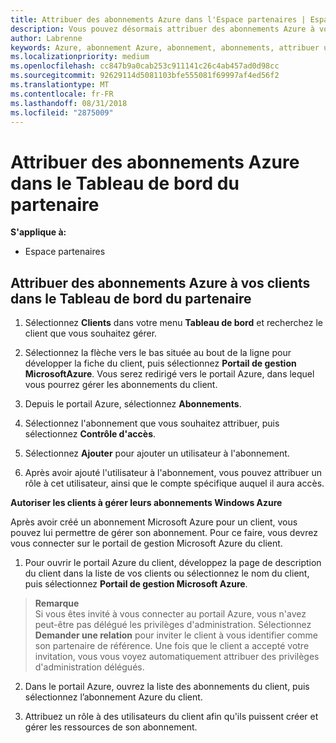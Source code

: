 ```yaml
---
title: Attribuer des abonnements Azure dans l'Espace partenaires | Espace partenaires
description: Vous pouvez désormais attribuer des abonnements Azure à vos clients dans l'Espace partenaires. Vous pouvez leur permettre de gérer leurs propres abonnements.
author: Labrenne
keywords: Azure, abonnement Azure, abonnement, abonnements, attribuer un abonnement, gérer un abonnement Azure
ms.localizationpriority: medium
ms.openlocfilehash: cc847b9a0cab253c911141c26c4ab457ad0d98cc
ms.sourcegitcommit: 92629114d5081103bfe555081f69997af4ed56f2
ms.translationtype: MT
ms.contentlocale: fr-FR
ms.lasthandoff: 08/31/2018
ms.locfileid: "2875009"
---
```

# <a name="assign-azure-subscriptions-in-the-partner-dashboard"></a>Attribuer des abonnements Azure dans le Tableau de bord du partenaire

**S'applique à:**

-  Espace partenaires
 
## <a name="assign-azure-subcriptions-to-your-customers-in-the-partner-dashboard"></a>Attribuer des abonnements Azure à vos clients dans le Tableau de bord du partenaire

1. Sélectionnez **Clients** dans votre menu **Tableau de bord** et recherchez le client que vous souhaitez gérer.

2.  Sélectionnez la flèche vers le bas située au bout de la ligne pour développer la fiche du client, puis sélectionnez **Portail de gestion MicrosoftAzure**. Vous serez redirigé vers le portail Azure, dans lequel vous pourrez gérer les abonnements du client. 

4. Depuis le portail Azure, sélectionnez **Abonnements**.

5. Sélectionnez l'abonnement que vous souhaitez attribuer, puis sélectionnez **Contrôle d'accès**.

6. Sélectionnez **Ajouter** pour ajouter un utilisateur à l'abonnement. 

7. Après avoir ajouté l'utilisateur à l'abonnement, vous pouvez attribuer un rôle à cet utilisateur, ainsi que le compte spécifique auquel il aura accès. 

**Autoriser les clients à gérer leurs abonnements Windows Azure**

Après avoir créé un abonnement Microsoft Azure pour un client, vous pouvez lui permettre de gérer son abonnement. Pour ce faire, vous devrez vous connecter sur le portail de gestion Microsoft Azure du client. 

1.  Pour ouvrir le portail Azure du client, développez la page de description du client dans la liste de vos clients ou sélectionnez le nom du client, puis sélectionnez **Portail de gestion Microsoft Azure**.
    
 >**Remarque** <br> Si vous êtes invité à vous connecter au portail Azure, vous n'avez peut-être pas délégué les privilèges d'administration. Sélectionnez **Demander une relation** pour inviter le client à vous identifier comme son partenaire de référence. Une fois que le client a accepté votre invitation, vous vous voyez automatiquement attribuer des privilèges d'administration délégués. 

2.  Dans le portail Azure, ouvrez la liste des abonnements du client, puis sélectionnez l’abonnement Azure du client.

3.  Attribuez un rôle à des utilisateurs du client afin qu'ils puissent créer et gérer les ressources de son abonnement.


